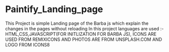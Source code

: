 # Paintify_Landing_page
This Project is simple Landing page of the Barba js which explain the changes in the pages without reloading In this project languages are used :- 
HTML,CSS,JAVASCRIPT(FOR INITLIZATION FOR BARBA JS), ICONS ARE USED FROM REMIXICONS AND PHOTOS ARE FROM UNSPLASH.COM AND LOGO FROM ICONS8  
